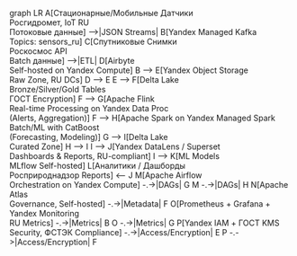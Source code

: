 graph LR
    A[Стационарные/Мобильные Датчики<br/>Росгидромет, IoT RU<br/>Потоковые данные] -->|JSON Streams| B[Yandex Managed Kafka<br/>Topics: sensors_ru]
    C[Спутниковые Снимки<br/>Роскосмос API<br/>Batch данные] -->|ETL| D[Airbyte<br/>Self-hosted on Yandex Compute]
    B --> E[Yandex Object Storage<br/>Raw Zone, RU DCs]
    D --> E
    E --> F[Delta Lake<br/>Bronze/Silver/Gold Tables<br/>ГОСТ Encryption]
    F --> G[Apache Flink<br/>Real-time Processing on Yandex Data Proc<br/>(Alerts, Aggregation)]
    F --> H[Apache Spark on Yandex Managed Spark<br/>Batch/ML with CatBoost<br/>(Forecasting, Modeling)]
    G --> I[Delta Lake<br/>Curated Zone]
    H --> I
    I --> J[Yandex DataLens / Superset<br/>Dashboards & Reports, RU-compliant]
    I --> K[ML Models<br/>MLflow Self-hosted]
    L[Аналитики / Дашборды<br/>Росприроднадзор Reports] <-- J
    M[Apache Airflow<br/>Orchestration on Yandex Compute] -.->|DAGs| G
    M -.->|DAGs| H
    N[Apache Atlas<br/>Governance, Self-hosted] -.->|Metadata| F
    O[Prometheus + Grafana + Yandex Monitoring<br/>RU Metrics] -.->|Metrics| B
    O -.->|Metrics| G
    P[Yandex IAM + ГОСТ KMS<br/>Security, ФСТЭК Compliance] -.->|Access/Encryption| E
    P -.->|Access/Encryption| F

